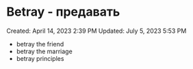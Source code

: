 # Betray - предавать

Created: April 14, 2023 2:39 PM
Updated: July 5, 2023 5:53 PM

- betray the friend
- betray the marriage
- betray principles